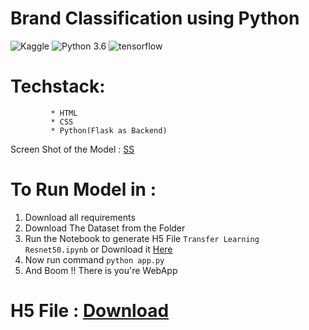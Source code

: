 # Brand Classification using Python

![Kaggle](https://img.shields.io/badge/Dataset-Kaggle-blue.svg) ![Python 3.6](https://img.shields.io/badge/Python-3.6-brightgreen.svg) ![tensorflow](https://img.shields.io/badge/Library-Tensorflow-orange.svg)


# Techstack: 
             * HTML
             * CSS
             * Python(Flask as Backend)
             

Screen Shot of the Model : [SS](Lambo.png)


# To Run Model in :
1. Download all requirements
2. Download The Dataset from the Folder
3. Run the Notebook to generate H5 File ```Transfer Learning Resnet50.ipynb``` or Download it [Here](https://drive.google.com/file/d/1PpazFQ8nNCi_MLUlYB0hnpKJoHV8ogZJ/view?usp=sharing)
4. Now run command ```python app.py```
5. And Boom !! There is you're WebApp





# H5 File : [Download](https://drive.google.com/file/d/1PpazFQ8nNCi_MLUlYB0hnpKJoHV8ogZJ/view?usp=sharing)
